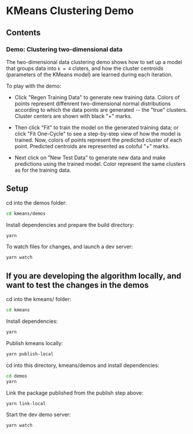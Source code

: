 # KMeans Clustering Demo

## Contents

### Demo: Clustering two-dimensional data

The two-dimensional data clustering demo shows how to set up a model that groups
data into `k = 4` clsters, and how the cluster centroids (parameters of the
KMeans model) are learned during each iteration.

To play with the demo:

- Click "Regen Training Data" to generate new training data. Colors of points
  represent diffenrent two-dimensional normal distributions according to which the
  data points are generated -- the "true" clusters. Cluster centers are shown with
  black "+" marks.

- Then click "Fit" to train the model on the generated training data; or click
  "Fit One-Cycle" to see a step-by-step view of how the model is trained. Now,
  colors of points represent the predicted cluster of each point. Predicted
  centroids are represented as coloful "+" marks.

- Next click on ”New Test Data" to generate new data and make predictions using
  the trained model. Color represent the same clusters as for the training data.

## Setup

cd into the demos folder:

```sh
cd kmeans/demos
```

Install dependencies and prepare the build directory:

```sh
yarn
```

To watch files for changes, and launch a dev server:

```sh
yarn watch
```

## If you are developing the algorithm locally, and want to test the changes in the demos

cd into the kmeans/ folder:

```sh
cd kmeans
```

Install dependencies:

```sh
yarn
```

Publish kmeans locally:

```sh
yarn publish-local
```

cd into this directory, kmeans/demos and install dependencies:

```sh
cd demos
yarn
```

Link the package published from the publish step above:

```sh
yarn link-local
```

Start the dev demo server:

```sh
yarn watch
```
